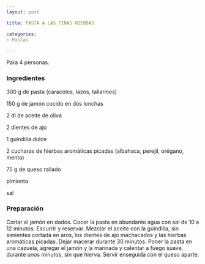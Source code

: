 ```yaml
---
layout: post

title: PASTA A LAS FINAS HIERBAS

categories:
- Pastas

---
```

Para 4 personas.

<h3>Ingredientes</h3>

300 g de pasta (caracoles, lazos, tallarines)

150 g de jamón cocido en dos lonchas

2 dl de aceite de oliva

2 dientes de ajo

1 guindilla dulce

2 cucharas de hierbas aromáticas picadas (albahaca, perejil, orégano, menta)

75 g de queso rallado

pimienta

sal

<h3>Preparación</h3>

Cortar el jamón en dados. Cocer la pasta en abundante agua con sal de 10 a 12 minutos. Escurrir y reservar. Mezclar el aceite con la guindilla, sin simientes cortada en aros, los dientes de ajo machacados y las hierbas aromáticas picadas. Dejar macerar durante 30 minutos. Poner la pasta en una cazuela, agregar el jamón y la marinada y calentar a fuego suave, durante unos minutos, sin que hierva. Servir enseguida con el queso aparte.

